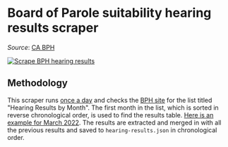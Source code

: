 # Board of Parole suitability hearing results scraper

_Source_: [CA BPH](https://www.cdcr.ca.gov/bph/parole-suitability-hearing-results/)

[![Scrape BPH hearing results](https://github.com/jeremiak/ca-bph-scraper/actions/workflows/hearing-results.yml/badge.svg)](https://github.com/jeremiak/ca-bph-scraper/actions/workflows/hearing-results.yml)

## Methodology

This scraper runs [once a day](https://github.com/jeremiak/ca-bph-scraper/actions/workflows/hearing-results.yml) and checks the [BPH site](https://www.cdcr.ca.gov/bph/parole-suitability-hearing-results/) for the list titled "Hearing Results by Month". The first month in the list, which is sorted in reverse chronological order, is used to find the results table. [Here is an example for March 2022](https://www.cdcr.ca.gov/bph/2022/03/16/hearing-results-march-2022/). The results are extracted and merged in with all the previous results and saved to `hearing-results.json` in chronological order.